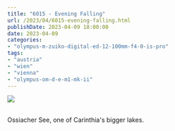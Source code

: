```yaml
---
title: "6015 - Evening Falling"
url: /2023/04/6015-evening-falling.html
publishDate: 2023-04-09 18:00:00
date: 2023-04-09
categories:
- "olympus-m-zuiko-digital-ed-12-100mm-f4-0-is-pro"
tags:
- "austria"
- "wien"
- "vienna"
- "olympus-om-d-e-m1-mk-ii"
---
```

<div class="container">
<div class="center"><a target="_blank" href="https://d25zfm9zpd7gm5.cloudfront.net/1200x1200/2019/20191026_163918_DxO_lr_plain_lr.jpg"><img class="webfeedsFeaturedVisual" src="https://d25zfm9zpd7gm5.cloudfront.net/0600x0600/2019/20191026_163918_DxO_lr_plain_lr.jpg" /></a></div>
</div>
<br />

Ossiacher See, one of Carinthia's bigger lakes.
